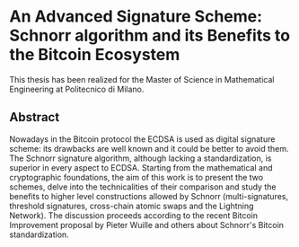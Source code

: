 # An Advanced Signature Scheme: Schnorr algorithm and its Benefits to the Bitcoin Ecosystem

This thesis has been realized for the Master of Science in Mathematical Engineering at Politecnico di Milano. 

## Abstract
Nowadays in the Bitcoin protocol the ECDSA is used as digital signature scheme: its drawbacks are well known and it could be better to avoid them. The Schnorr signature algorithm, although lacking a standardization, is superior in every aspect to ECDSA. Starting from the mathematical and cryptographic foundations, the aim of this work is to present the two schemes, delve into the technicalities of their comparison and study the benefits to higher level constructions allowed by Schnorr (multi-signatures, threshold signatures, cross-chain atomic swaps and the Lightning Network). The discussion proceeds according to the recent Bitcoin Improvement proposal by Pieter Wuille and others about Schnorr's Bitcoin standardization.
